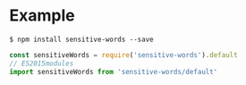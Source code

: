 # Example

```shell
$ npm install sensitive-words --save
```

```javascript
const sensitiveWords = require('sensitive-words').default
// ES2015modules
import sensitiveWords from 'sensitive-words/default'
```
